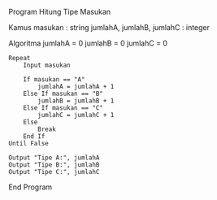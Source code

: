 Program Hitung Tipe Masukan

Kamus
    masukan : string
    jumlahA, jumlahB, jumlahC : integer

Algoritma
    jumlahA = 0
    jumlahB = 0
    jumlahC = 0

    Repeat
        Input masukan

        If masukan == "A"
            jumlahA = jumlahA + 1
        Else If masukan == "B"
            jumlahB = jumlahB + 1
        Else If masukan == "C"
            jumlahC = jumlahC + 1
        Else
            Break
        End If
    Until False

    Output "Tipe A:", jumlahA
    Output "Tipe B:", jumlahB
    Output "Tipe C:", jumlahC
End Program
